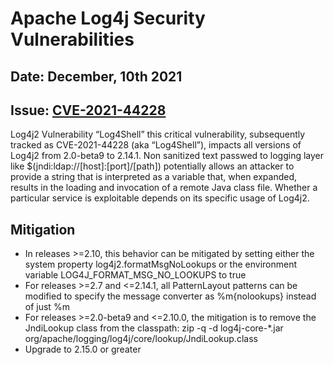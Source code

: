 # Apache Log4j Security Vulnerabilities

## Date: December, 10th 2021 
## Issue: [CVE-2021-44228](https://cve.mitre.org/cgi-bin/cvename.cgi?name=CVE-2021-44228)

Log4j2 Vulnerability “Log4Shell” this critical vulnerability, subsequently tracked as CVE-2021-44228 (aka “Log4Shell”), impacts all versions of Log4j2 from 2.0-beta9 to 2.14.1.
Non sanitized text passwed to logging layer like $(jndi:ldap://[host]:[port]/[path]) potentially allows an attacker to provide a string that is interpreted as a variable that, 
when expanded, results in the loading and invocation of a remote Java class file. Whether a particular service is exploitable depends on its specific usage of Log4j2.


## Mitigation 
- In releases >=2.10, this behavior can be mitigated by setting either the system property log4j2.formatMsgNoLookups or the environment variable LOG4J_FORMAT_MSG_NO_LOOKUPS to true
- For releases >=2.7 and <=2.14.1, all PatternLayout patterns can be modified to specify the message converter as %m{nolookups} instead of just %m
- For releases >=2.0-beta9 and <=2.10.0, the mitigation is to remove the JndiLookup class from the classpath: zip -q -d log4j-core-*.jar org/apache/logging/log4j/core/lookup/JndiLookup.class
- Upgrade to 2.15.0 or greater 
